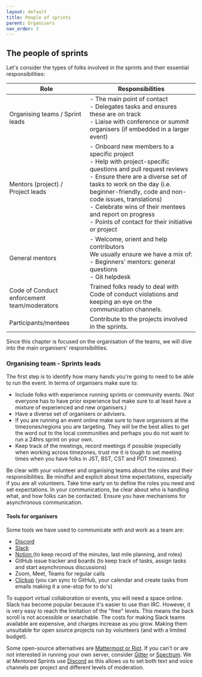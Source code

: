 ```yaml
---
layout: default
title: People of sprints
parent: Organisers
nav_order: 3
---
```



## The people of sprints

Let's consider the types of folks involved in the sprints and their essential responsibilities:

| Role                                        | Responsibilities                                                                                                                                                                                                                                                                                                |
| ------------------------------------------- | --------------------------------------------------------------------------------------------------------------------------------------------------------------------------------------------------------------------------------------------------------------------------------------------------------------- |
| Organising teams / Sprint leads             | - The main point of contact  <br>- Delegates tasks and ensures these are on track<br> - Liaise with conference or summit organisers (if embedded in a larger event)                                                                                                                                             |
| Mentors (project)  / Project leads          | - Onboard new members to a specific project  <br>- Help with project-specific questions and pull request reviews <br>- Ensure there are a diverse set of tasks to work on the day (i.e. beginner-friendly, code and non-code issues, translations) <br>- Celebrate wins of their mentees and report on progress <br> - Points of contact for their initiative or project |
| General mentors                             | - Welcome, orient and help contributors <br> We usually ensure we have a mix of: <br>- Beginners' mentors: general questions <br>- Git helpdesk                                                                                                                                                                                                              |
| Code of Conduct enforcement team/moderators | Trained folks ready to deal with Code of conduct violations and keeping an eye on the communication channels.                                                                                                                                                                                                   |
| Participants/mentees                        | Contribute to the projects involved in the sprints.                                                                                                                                                                                                                                                             |

Since this chapter is focused on the organisation of the teams, we will dive into the main organisers' responsibilities.

### Organising team - Sprints leads

The first step is to identify how many hands you're going to need to be able to run the event. In terms of organisers make sure to:

- Include folks with experience running sprints or community events. (Not everyone has to have prior experience but make sure to at least have a mixture of experienced and new organisers.)
- Have a diverse set of organisers or advisers.
- If you are running an event online make sure to have organisers at the timezones/regions you are targeting. They will be the best allies to get the word out to the local communities and perhaps you do not want to run a 24hrs sprint on your own. 
- Keep track of the meetings, record meetings if possible (especially when working across timezones, trust me it is tough to set meeting times when you have folks in JST, BST, CST and PDT timezones).

Be clear with your volunteer and organising teams about the roles and their responsibilities. Be mindful and explicit about time expectations, especially if you are all volunteers.
Take time early on to define the roles you need and set expectations. In your communications, be clear about who is handling what, and how folks can be contacted. Ensure you have mechanisms for asynchronous communication.

#### Tools for organisers

Some tools we have used to communicate with and work as a team are:

- [Discord ](https://discord.com/)
- [Slack ](https://slack.com/intl/en-gb/)
- [Notion ](https://www.notion.so/) (to keep record of the minutes, last mile planning, and roles)
-  GitHub issue tracker and boards (to keep track of tasks, assign tasks and start asynchronous discussions)
- Zoom, Meet, Teams for regular calls
- [Clickup](https://clickup.com/) (you can sync to GitHub, your calendar and create tasks from emails making it a one-stop for to do's)

To support virtual collaboration or events, you will need a space online. Slack has become popular because it's easier to use than IRC. However, it is very easy to reach the limitation of the "free" levels. This means the back scroll is not accessible or searchable. The costs for making Slack teams available are expensive, and charges increase as you grow. Making them unsuitable for open source projects run by volunteers (and with a limited budget).

Some open-source alternatives are [Mattermost or Riot](https://medium.com/ignation/time-to-replace-slack-who-will-win-mattermost-or-riot-matrix-a090e9cdc219). If you can't or are not interested in running your own server, consider [Gitter](https://gitter.im/) or [Spectrum](https://spectrum.chat/). We at Mentored Sprints use [Discord](https://discord.com) as this allows us to set both text and voice channels per project and different levels of moderation.
